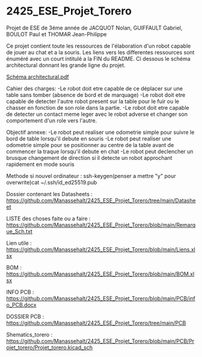 # 2425_ESE_Projet_Torero

Projet de ESE de 3éme année de JACQUOT Nolan, GUIFFAULT Gabriel, BOULOT Paul et THOMAR Jean-Philippe

Ce projet contient toute les ressources de l'élaboration d'un robot capable de jouer au chat et a la souris.
Les liens vers les differentes ressources sont énuméré avec un court intitulé a la FIN du README.
Ci dessous le schéma architectural donnant les grande ligne du projet.

[Schéma architectural.pdf](https://github.com/user-attachments/files/17220902/Schema.architectural.pdf)

Cahier des charges: 
-Le robot doit etre capable de ce déplacer sur une table sans tomber (absence de bord et de marquage)
-Le robot doit etre capable de detecter l'autre robot present sur la table pour le fuir ou le chasser en fonction de son role dans la partie.
-Le robot doit etre capable de detecter un contact meme leger avec le robot adverse et changer son comportement d'un role vers l'autre.

Objectif annexe:
-Le robot peut realiser une odometrie simple pour suivre le bord de table lorsqu'il debute en souris
-Le robot peut realiser une odometrie simple pour se positionner au centre de la table avant de commencer la traque lorsqu'il debute en chat
-Le robot peut declencher un brusque changement de direction si il detecte un robot approchant rapidement en mode souris

Methode si nouvel ordinateur : ssh-keygen(penser a mettre "y" pour overwrite)cat ~/.ssh/id_ed25519.pub

Dossier contenant les Datasheets : https://github.com/Manassehalt/2425_ESE_Projet_Torero/tree/main/Datasheet

LISTE des choses faite ou a faire : https://github.com/Manassehalt/2425_ESE_Projet_Torero/blob/main/Remarque_Sch.txt

Lien utile : https://github.com/Manassehalt/2425_ESE_Projet_Torero/blob/main/Liens.xlsx

BOM : https://github.com/Manassehalt/2425_ESE_Projet_Torero/blob/main/BOM.xlsx

INFO PCB : https://github.com/Manassehalt/2425_ESE_Projet_Torero/blob/main/PCB/info_PCB.docx

DOSSIER PCB : https://github.com/Manassehalt/2425_ESE_Projet_Torero/tree/main/PCB

Shematics_torero : https://github.com/Manassehalt/2425_ESE_Projet_Torero/blob/main/PCB/Projet_torero/Projet_torero.kicad_sch
